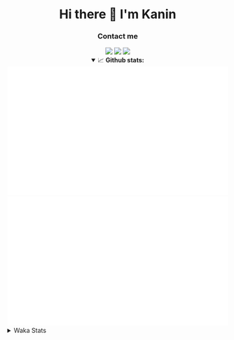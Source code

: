 <div align="center">
 <h1>Hi there 👋 I'm Kanin</h1>
 <h3>Contact me</h3>
 <a href="mailto:im@kanin.dev"><img src="https://img.shields.io/badge/gmail-%23D14836.svg?&style=for-the-badge&logo=gmail&logoColor=white"/></a>
 <a href="https://twitter.com/KaninDev"><img src="https://img.shields.io/badge/twitter-%231DA1F2.svg?&style=for-the-badge&logo=twitter&logoColor=white"/></a>
 <a href="https://www.linkedin.com/in/KaninDev"><img src="https://img.shields.io/badge/linkedin-%230077B5.svg?&style=for-the-badge&logo=linkedin&logoColor=white"/></a>
<details open>
  <summary>📈 <b>Github stats:</b></summary>
  <img src="https://github.com/Kanin/Kanin/blob/master/scripts/GitHubStats/generated/overview.svg"/>
  <img src="https://github.com/Kanin/Kanin/blob/master/scripts/GitHubStats/generated/languages.svg"/>
</details>
</div>

<details>
 <summary>Waka Stats</summary>

<!--START_SECTION:waka-->
![Profile Views](http://img.shields.io/badge/Profile%20Views-16-blue)

![Lines of code](https://img.shields.io/badge/From%20Hello%20World%20I%27ve%20Written-30596%20lines%20of%20code-blue)

**🐱 My Github Data** 

> 🏆 260 Contributions in the Year 2021
 > 
> 📦 36.7 kB Used in Github's Storage 
 > 
> 🚫 Not Opted to Hire
 > 
> 📜 11 Public Repositories 
 > 
> 🔑 5 Private Repositories  
 > 
**I'm an Early 🐤** 

```text
🌞 Morning    99 commits     ████░░░░░░░░░░░░░░░░░░░░░   17.46% 
🌆 Daytime    217 commits    █████████░░░░░░░░░░░░░░░░   38.27% 
🌃 Evening    126 commits    █████░░░░░░░░░░░░░░░░░░░░   22.22% 
🌙 Night      125 commits    █████░░░░░░░░░░░░░░░░░░░░   22.05%

```
📅 **I'm Most Productive on Monday** 

```text
Monday       110 commits    ████░░░░░░░░░░░░░░░░░░░░░   19.4% 
Tuesday      86 commits     ███░░░░░░░░░░░░░░░░░░░░░░   15.17% 
Wednesday    91 commits     ████░░░░░░░░░░░░░░░░░░░░░   16.05% 
Thursday     75 commits     ███░░░░░░░░░░░░░░░░░░░░░░   13.23% 
Friday       50 commits     ██░░░░░░░░░░░░░░░░░░░░░░░   8.82% 
Saturday     54 commits     ██░░░░░░░░░░░░░░░░░░░░░░░   9.52% 
Sunday       101 commits    ████░░░░░░░░░░░░░░░░░░░░░   17.81%

```


📊 **This Week I Spent My Time On** 

```text
⌚︎ Time Zone: America/New_York

💬 Programming Languages: 
Python                   2 hrs 59 mins       █████████████████░░░░░░░░   69.18% 
SCSS                     22 mins             ██░░░░░░░░░░░░░░░░░░░░░░░   8.65% 
virtualenv               12 mins             █░░░░░░░░░░░░░░░░░░░░░░░░   4.91% 
YAML                     12 mins             █░░░░░░░░░░░░░░░░░░░░░░░░   4.71% 
JSON                     12 mins             █░░░░░░░░░░░░░░░░░░░░░░░░   4.66%

🔥 Editors: 
PyCharm                  3 hrs 40 mins       █████████████████████░░░░   84.83% 
IntelliJ                 39 mins             ███░░░░░░░░░░░░░░░░░░░░░░   15.17%

🐱‍💻 Projects: 
TomsBot                  2 hrs 23 mins       █████████████░░░░░░░░░░░░   55.41% 
Naila.py                 1 hr 14 mins        ███████░░░░░░░░░░░░░░░░░░   28.8% 
Kanin                    22 mins             ██░░░░░░░░░░░░░░░░░░░░░░░   8.65% 
Discord-chat-replica     16 mins             █░░░░░░░░░░░░░░░░░░░░░░░░   6.51% 
CGLS                     1 min               ░░░░░░░░░░░░░░░░░░░░░░░░░   0.6%

💻 Operating System: 
Linux                    4 hrs 19 mins       █████████████████████████   100.0%

```

**I Mostly Code in Python** 

```text
Python                   21 repos            ███████████████████░░░░░░   77.78% 
JavaScript               3 repos             ██░░░░░░░░░░░░░░░░░░░░░░░   11.11% 
Kotlin                   1 repo              █░░░░░░░░░░░░░░░░░░░░░░░░   3.7% 
HTML                     1 repo              █░░░░░░░░░░░░░░░░░░░░░░░░   3.7% 
Java                     1 repo              █░░░░░░░░░░░░░░░░░░░░░░░░   3.7%

```


**Timeline**

![Chart not found](https://raw.githubusercontent.com/Kanin/Kanin/master/charts/bar_graph.png) 


 Last Updated on 16/07/2021
<!--END_SECTION:waka-->
</details>
